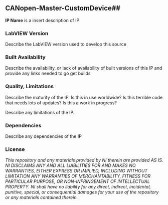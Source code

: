 ## CANopen-Master-CustomDevice##

**IP Name** is a insert description of IP

### LabVIEW Version ###

Describe the LabVIEW version used to develop this source

### Built Availability ###

Describe the availability, or lack of availability of built versions of this IP and provide any links needed to go get builds

### Quality, Limitations ###

Describe the maturity of the IP. Is this in use worldwide? Is this terrible code that needs lots of updates? Is this a work in progress?

Describe any limitations of the IP.

### Dependencies ###

Describe any dependencies of the IP

### License ###

*This repository and any materials provided by NI therein are provided AS IS. NI DISCLAIMS ANY AND ALL LIABILITIES FOR AND MAKES NO WARRANTIES, EITHER EXPRESS OR IMPLIED, INCLUDING WITHOUT LIMITATION ANY WARRANTIES OF MERCHANTABILITY, FITNESS FOR  PARTICULAR PURPOSE, OR NON-INFRINGEMENT OF INTELLECTUAL PROPERTY. NI shall have no liability for any direct, indirect, incidental, punitive, special, or consequential damages for your use of the repository or any materials contained therein.*
